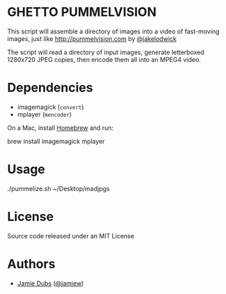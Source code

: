 GHETTO PUMMELVISION
===================

This script will assemble a directory of images into a video of
fast-moving images, just like <http://pummelvision.com> by [@jakelodwick](https://github.com/jakelodwick)

The script will read a directory of input images, generate letterboxed 1280x720 JPEG copies,
then encode them all into an MPEG4 video.

Dependencies
============

* imagemagick (`convert`)
* mplayer (`mencoder`)

On a Mac, install [Homebrew](http://mxcl.github.com/homebrew/) and run:

  brew install imagemagick mplayer

Usage
=====

  ./pummelize.sh ~/Desktop/madjpgs


License
=======

Source code released under an MIT License


Authors
============

* [Jamie Dubs](http://jamiedubs.com) ([@jamiew](https://github.com/jamiew))